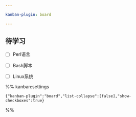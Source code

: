 ```yaml
---

kanban-plugin: board

---
```


## 待学习

- [ ] Perl语言
- [ ] Bash脚本
- [ ] Linux系统




%% kanban:settings
```
{"kanban-plugin":"board","list-collapse":[false],"show-checkboxes":true}
```
%%